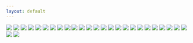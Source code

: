 ```yaml
---
layout: default
---
```


<img src="http://content.danlubbers.com/img/iphoneography/danlubbers-iphoneography-portfolio-1.jpg" data-title="The sun shines through the fog on a highway." data-subtitle="" />
<img src="http://content.danlubbers.com/img/iphoneography/danlubbers-iphoneography-portfolio-2.jpg" data-title="Hawaiian Hibiscus (Hibiscus brackenridgei) is the state flower of Hawaii." data-subtitle="" />
<img src="http://content.danlubbers.com/img/iphoneography/danlubbers-iphoneography-portfolio-3.jpg" data-title="A farm in rural Kentucky grows tobacco." data-subtitle="" />
<img src="http://content.danlubbers.com/img/iphoneography/danlubbers-iphoneography-portfolio-4.jpg" data-title="Akaka waterfall" data-subtitle="Akaka State Falls Park, HI" />
<img src="http://content.danlubbers.com/img/iphoneography/danlubbers-iphoneography-portfolio-5.jpg" data-title="A lightning storms rolls through Louisville, KY." data-subtitle="" />
<img src="http://content.danlubbers.com/img/iphoneography/danlubbers-iphoneography-portfolio-6.jpg" data-title="A silhouetted girl stands on a pier watching the sun set." data-subtitle="Ohio River, Westport, KY" />
<img src="http://content.danlubbers.com/img/iphoneography/danlubbers-iphoneography-portfolio-7.jpg" data-title="The summit of Mauna Kea at 4000m" data-subtitle="The Big Island of Hawaii" />
<img src="http://content.danlubbers.com/img/iphoneography/danlubbers-iphoneography-portfolio-8.jpg" data-title="A barge passes by downtown Louisville , KY as it moves south along the Ohio River." data-subtitle="" />
<img src="http://content.danlubbers.com/img/iphoneography/danlubbers-iphoneography-portfolio-9.jpg" data-title="Weeds, trees and sky." data-subtitle="" />
<img src="http://content.danlubbers.com/img/iphoneography/danlubbers-iphoneography-portfolio-10.jpg" data-title="The Pu`u Loa Petroglyphs." data-subtitle="Volcanoes National Park, HI" />
<img src="http://content.danlubbers.com/img/iphoneography/danlubbers-iphoneography-portfolio-11.jpg" data-title="A scope on a sniper rifle." data-subtitle="" />
<img src="http://content.danlubbers.com/img/iphoneography/danlubbers-iphoneography-portfolio-12.jpg" data-title="Chimney top rock" data-subtitle="Red River Gorge, KY" />
<img src="http://content.danlubbers.com/img/iphoneography/danlubbers-iphoneography-portfolio-13.jpg" data-title="A windfarm in Northern Indiana." data-subtitle="" />
<img src="http://content.danlubbers.com/img/iphoneography/danlubbers-iphoneography-portfolio-14.jpg" data-title="Feet on a Prana yoga mat." data-subtitle="" />
<img src="http://content.danlubbers.com/img/iphoneography/danlubbers-iphoneography-portfolio-15.jpg" data-title="Puscifer band members Carina Round and Maynard James Keenan perform." data-subtitle="The Brown in Louisville, KY" />
<img src="http://content.danlubbers.com/img/iphoneography/danlubbers-iphoneography-portfolio-16.jpg" data-title="The sun sets at the Falls of the Ohio." data-subtitle="" />
<img src="http://content.danlubbers.com/img/iphoneography/danlubbers-iphoneography-portfolio-17.jpg" data-title="Frosted Lambs ear (Stachys byzantina) on a winter morning in Kentucky." data-subtitle="" />
<img src="http://content.danlubbers.com/img/iphoneography/danlubbers-iphoneography-portfolio-18.jpg" data-title="Observatories sit atop Mauna Kea on the Big Island of Hawaii overlooking the Pacific ocean at 4000m with Maui in the distance." data-subtitle="" />
<img src="http://content.danlubbers.com/img/iphoneography/danlubbers-iphoneography-portfolio-19.jpg" data-title="Silhouette of a tree just after a storm at sunset" data-subtitle="Kansas City, MO" />
<img src="http://content.danlubbers.com/img/iphoneography/danlubbers-iphoneography-portfolio-20.jpg" data-title="A dead end sign with bullet holes in the woods." data-subtitle="Red River Gorge, KY" />
<img src="http://content.danlubbers.com/img/iphoneography/danlubbers-iphoneography-portfolio-21.jpg" data-title="Dormant Volcano cones | 4000m/13,796ft" data-subtitle="Mauna Kea Summit, HI" />
<img src="http://content.danlubbers.com/img/iphoneography/danlubbers-iphoneography-portfolio-22.jpg" data-title="A raging bonfire keeps the climbers warm at Miguel's Pizza." data-subtitle="Red River Gorge, KY" />
<img src="http://content.danlubbers.com/img/iphoneography/danlubbers-iphoneography-portfolio-23.jpg" data-title="Afternoon nap in my hammock at a cliff" data-subtitle="Red River Gorge, KY" />
<img src="http://content.danlubbers.com/img/iphoneography/danlubbers-iphoneography-portfolio-24.jpg" data-title="An evergreen tree" data-subtitle="Interlochen, MI" />
<img src="http://content.danlubbers.com/img/iphoneography/danlubbers-iphoneography-portfolio-25.jpg" data-title="The sun beams through trees" data-subtitle="Cherokee Park, Louisville, KY" />
<img src="http://content.danlubbers.com/img/iphoneography/danlubbers-iphoneography-portfolio-26.jpg" data-title="The sun sets on the Ohio River at a pier" data-subtitle="Louisville, KY" />
<img src="http://content.danlubbers.com/img/iphoneography/danlubbers-iphoneography-portfolio-27.jpg" data-title="An airplane in the sky." data-subtitle="" />
